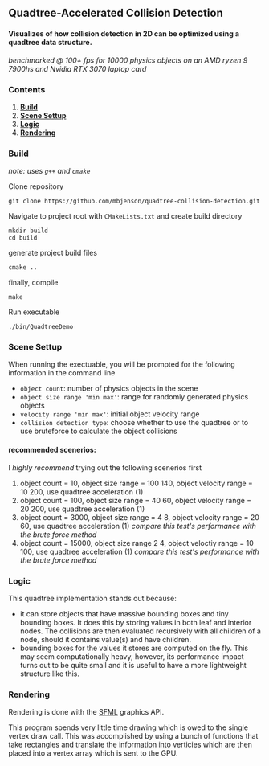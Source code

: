 ## Quadtree-Accelerated Collision Detection

#### Visualizes of how collision detection in 2D can be optimized using a quadtree data structure.

*benchmarked @ 100+ fps for 10000 physics objects on an AMD ryzen 9 7900hs and Nvidia RTX 3070 laptop card*

### Contents
1. [**Build**](#build)
2. [**Scene Settup**](#scene-settup)
3. [**Logic**](#logic)
4. [**Rendering**](#rendering)

### Build
*note: uses `g++` and `cmake`*

Clone repository

    git clone https://github.com/mbjenson/quadtree-collision-detection.git
Navigate to project root with `CMakeLists.txt` and create build directory

    mkdir build
    cd build
generate project build files

    cmake ..
finally, compile

    make

Run executable

    ./bin/QuadtreeDemo
### Scene Settup

When running the exectuable, you will be prompted for the following information in the command line
* `object count`: number of physics objects in the scene
* `object size range 'min max'`: range for randomly generated physics objects
* `velocity range 'min max'`: initial object velocity range
* `collision detection type`: choose whether to use the quadtree or to use bruteforce to calculate the object collisions

#### recommended scenerios:
I *highly recommend* trying out the following scenerios first
1) object count = 10, object size range = 100 140, object velocity range = 10 200, use quadtree acceleration (1)
2) object count = 100, object size range = 40 60, object velocity range = 20 200, use quadtree acceleration (1)
3) object count = 3000, object size range = 4 8, object velocity range = 20 60, use quadtree acceleration (1)
   *compare this test's performance with the brute force method*
5) object count = 15000, object size range 2 4, object veloctiy range = 10 100, use quadtree acceleration (1)
   *compare this test's performance with the brute force method*

### Logic
This quadtree implementation stands out because:
* it can store objects that have massive bounding boxes and tiny bounding boxes. It does this by storing values in both leaf and interior nodes. The collisions are then evaluated recursively with all children of a node, should it contains value(s) and have children.
* bounding boxes for the values it stores are computed on the fly. This may seem computationally heavy, however, its performance impact turns out to be quite small and it is useful to have a more lightweight structure like this.

### Rendering
Rendering is done with the [SFML](https://github.com/SFML/SFML) graphics API.

This program spends very little time drawing which is owed to the single vertex draw call. This was accomplished by using a bunch of functions that take rectangles and translate the information into verticies which are then placed into a vertex array which is sent to the GPU.
